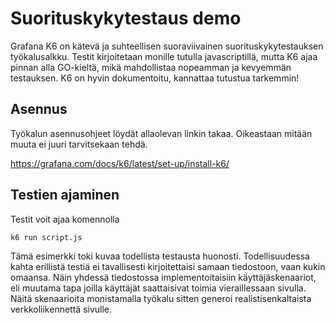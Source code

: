 # Suorituskykytestaus demo

Grafana K6 on kätevä ja suhteellisen suoraviivainen suorituskykytestauksen työkalusalkku. Testit kirjoitetaan monille tutulla javascriptillä, mutta K6 ajaa pinnan alla GO-kieltä, mikä mahdollistaa nopeamman ja kevyemmän testauksen. K6 on hyvin dokumentoitu, kannattaa tutustua tarkemmin!

## Asennus

Työkalun asennusohjeet löydät allaolevan linkin takaa. Oikeastaan mitään muuta ei juuri tarvitsekaan tehdä.

https://grafana.com/docs/k6/latest/set-up/install-k6/

## Testien ajaminen

Testit voit ajaa komennolla

```
k6 run script.js
```

Tämä esimerkki toki kuvaa todellista testausta huonosti. Todellisuudessa kahta erillistä testiä ei tavallisesti kirjoitettaisi samaan tiedostoon, vaan kukin omaansa. Näin yhdessä tiedostossa implementoitaisiin käyttäjäskenaariot, eli muutama tapa joilla käyttäjät saattaisivat toimia vieraillessaan sivulla. Näitä skenaarioita monistamalla työkalu sitten generoi realistisenkaltaista verkkoliikennettä sivulle.
